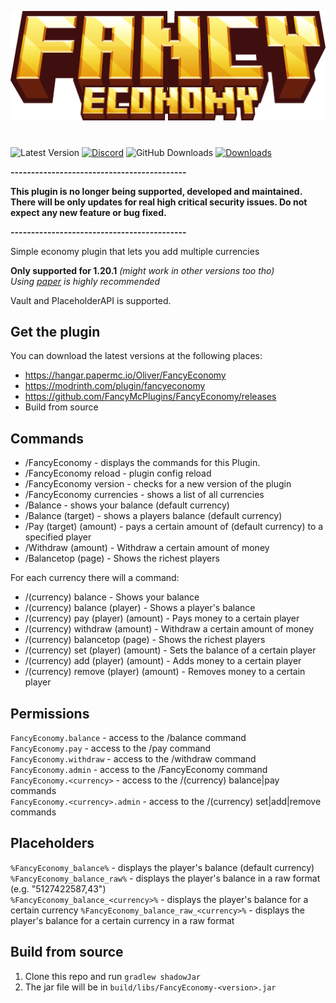 ![](fancyeconomy_title.png)

# 

![Latest Version](https://img.shields.io/github/v/release/FancyMcPlugins/FancyEconomy?style=flat-square)
[![Discord](https://img.shields.io/discord/899740810956910683?color=7289da&logo=Discord&label=Discord&style=flat-square)](https://discord.gg/ZUgYCEJUEx)
![GitHub Downloads](https://img.shields.io/github/downloads/FancyMcPlugins/FancyEconomy/total?logo=GitHub&style=flat-square)
[![Downloads](https://img.shields.io/modrinth/dt/fancyeconomy?color=00AF5C&label=modrinth&style=flat&logo=modrinth)](https://modrinth.com/plugin/fancyeconomy/versions)

**-------------------------------------------**

**This plugin is no longer being supported, developed and maintained. There will be only updates for real high critical security issues. Do not expect any new feature or bug fixed.**

**-------------------------------------------**

Simple economy plugin that lets you add multiple currencies

**Only supported for 1.20.1** _(might work in other versions too tho)_<br>
_Using [paper](https://papermc.io/downloads) is highly recommended_

Vault and PlaceholderAPI is supported.

## Get the plugin

You can download the latest versions at the following places:

- https://hangar.papermc.io/Oliver/FancyEconomy
- https://modrinth.com/plugin/fancyeconomy
- https://github.com/FancyMcPlugins/FancyEconomy/releases
- Build from source

## Commands

- /FancyEconomy - displays the commands for this Plugin.
- /FancyEconomy reload - plugin config reload
- /FancyEconomy version - checks for a new version of the plugin
- /FancyEconomy currencies - shows a list of all currencies
- /Balance - shows your balance (default currency)
- /Balance (target) - shows a players balance (default currency)
- /Pay (target) (amount) - pays a certain amount of (default currency) to a specified player
- /Withdraw (amount) - Withdraw a certain amount of money
- /Balancetop (page) - Shows the richest players

For each currency there will a command:

- /(currency) balance - Shows your balance
- /(currency) balance (player) - Shows a player's balance
- /(currency) pay (player) (amount) - Pays money to a certain player
- /(currency) withdraw (amount) - Withdraw a certain amount of money
- /(currency) balancetop (page) - Shows the richest players
- /(currency) set (player) (amount) - Sets the balance of a certain player
- /(currency) add (player) (amount) - Adds money to a certain player
- /(currency) remove (player) (amount) - Removes money to a certain player

## Permissions

`FancyEconomy.balance` - access to the /balance command<br>
`FancyEconomy.pay` - access to the /pay command<br>
`FancyEconomy.withdraw` - access to the /withdraw command<br>
`FancyEconomy.admin` - access to the /FancyEconomy command<br>
`FancyEconomy.<currency>` - access to the /(currency) balance|pay commands<br>
`FancyEconomy.<currency>.admin` - access to the /(currency) set|add|remove commands<br>

## Placeholders

`%FancyEconomy_balance%` - displays the player's balance (default currency)<br>
`%FancyEconomy_balance_raw%` - displays the player's balance in a raw format (e.g. "5127422587,43")<br>
`%FancyEconomy_balance_<currency>%` - displays the player's balance for a certain currency
`%FancyEconomy_balance_raw_<currency>%` - displays the player's balance for a certain currency in a raw format

## Build from source

1. Clone this repo and run `gradlew shadowJar`
2. The jar file will be in `build/libs/FancyEconomy-<version>.jar`
